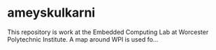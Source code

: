 # ameyskulkarni
This repository is work at the Embedded Computing Lab at Worcester Polytechnic Institute. A map around WPI is used fo…

